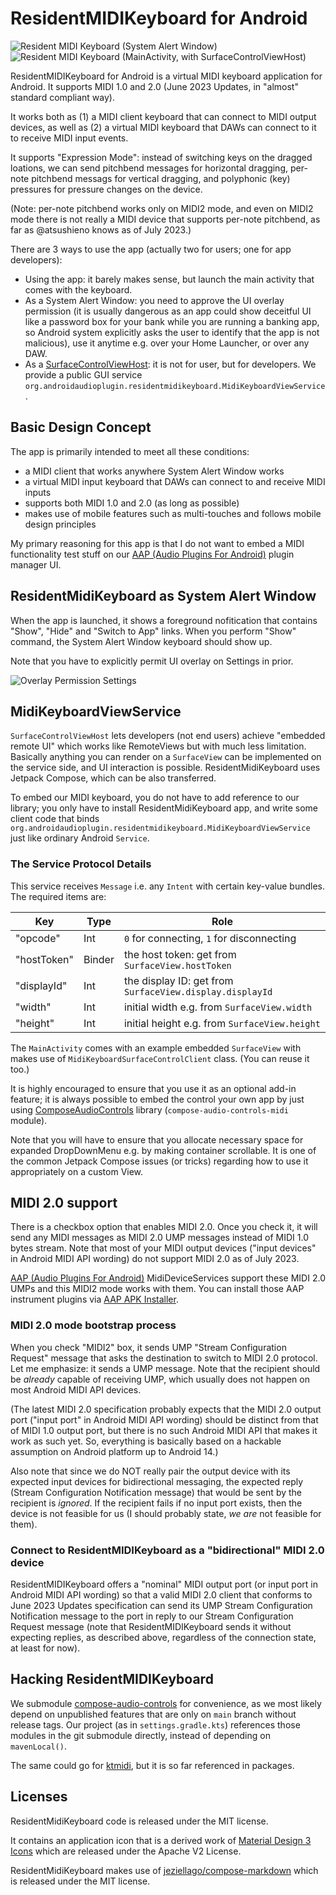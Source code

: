 # ResidentMIDIKeyboard for Android

![Resident MIDI Keyboard (System Alert Window)](docs/images/store/sshot1.png)
![Resident MIDI Keyboard (MainActivity, with SurfaceControlViewHost)](docs/images/store/sshot2.png)

ResidentMIDIKeyboard for Android is a virtual MIDI keyboard application for Android. It supports MIDI 1.0 and 2.0 (June 2023 Updates, in "almost" standard compliant way).

It works both as (1) a MIDI client keyboard that can connect to MIDI output devices, as well as (2) a virtual MIDI keyboard that DAWs can connect to it to receive MIDI input events.

It supports "Expression Mode": instead of switching keys on the dragged loations, we can send pitchbend messages for horizontal dragging, per-note pitchbend messags for vertical dragging, and polyphonic (key) pressures for pressure changes on the device.

(Note: per-note pitchbend works only on MIDI2 mode, and even on MIDI2 mode there is not really a MIDI device that supports per-note pitchbend, as far as @atsushieno knows as of July 2023.)

There are 3 ways to use the app (actually two for users; one for app developers):

- Using the app: it barely makes sense, but launch the main activity that comes with the keyboard.
- As a System Alert Window: you need to approve the UI overlay permission (it is usually dangerous as an app could show deceitful UI like a password box for your bank while you are running a banking app, so Android system explicitly asks the user to identify that the app is not malicious), use it anytime e.g. over your Home Launcher, or over any DAW.
- As a [SurfaceControlViewHost](https://developer.android.com/reference/android/view/SurfaceControlViewHost): it is not for user, but for developers. We provide a public GUI service `org.androidaudioplugin.residentmidikeyboard.MidiKeyboardViewService`.

## Basic Design Concept

The app is primarily intended to meet all these conditions:

- a MIDI client that works anywhere System Alert Window works
- a virtual MIDI input keyboard that DAWs can connect to and receive MIDI inputs
- supports both MIDI 1.0 and 2.0 (as long as possible)
- makes use of mobile features such as multi-touches and follows mobile design principles

My primary reasoning for this app is that I do not want to embed a MIDI functionality test stuff on our [AAP (Audio Plugins For Android)](https://github.com/atsushieno/aap-core) plugin manager UI.

## ResidentMidiKeyboard as System Alert Window

When the app is launched, it shows a foreground nofitication that contains "Show", "Hide" and "Switch to App" links. When you perform "Show" command, the System Alert Window keyboard should show up.


Note that you have to explicitly permit UI overlay on Settings in prior.

![Overlay Permission Settings](docs/images/overlay-permission-settings.png)


## MidiKeyboardViewService

`SurfaceControlViewHost` lets developers (not end users) achieve "embedded remote UI" which works like RemoteViews but with much less limitation. Basically anything you can render on a `SurfaceView` can be implemented on the service side, and UI interaction is possible. ResidentMidiKeyboard uses Jetpack Compose, which can be also transferred.

To embed our MIDI keyboard, you do not have to add reference to our library; you only have to install ResidentMidiKeyboard app, and write some client code that binds `org.androidaudioplugin.residentmidikeyboard.MidiKeyboardViewService` just like ordinary Android `Service`.

### The Service Protocol Details

This service receives `Message` i.e. any `Intent` with certain key-value bundles. The required items are:

| Key | Type | Role |
|-|-|-|
| "opcode" | Int | `0` for connecting, `1` for disconnecting |
| "hostToken" | Binder | the host token: get from `SurfaceView.hostToken` |
| "displayId" | Int | the display ID: get from `SurfaceView.display.displayId` |
| "width" | Int | initial width e.g. from `SurfaceView.width` |
| "height" | Int | initial height e.g. from `SurfaceView.height` |

The `MainActivity` comes with an example embedded `SurfaceView` with makes use of `MidiKeyboardSurfaceControlClient` class. (You can reuse it too.)

It is highly encouraged to ensure that you use it as an optional add-in feature; it is always possible to embed the control your own app by just using [ComposeAudioControls](https://github.com/atsushieno/compose-audio-controls/) library (`compose-audio-controls-midi` module).

Note that you will have to ensure that you allocate necessary space for expanded DropDownMenu e.g. by making container scrollable. It is one of the common Jetpack Compose issues (or tricks) regarding how to use it appropriately on a custom View.


## MIDI 2.0 support

There is a checkbox option that enables MIDI 2.0. Once you check it, it will send any MIDI messages as MIDI 2.0 UMP messages instead of MIDI 1.0 bytes stream. Note that most of your MIDI output devices ("input devices" in Android MIDI API wording) do not support MIDI 2.0 as of July 2023.

[AAP (Audio Plugins For Android)](https://github.com/atsushieno/aap-core) MidiDeviceServices support these MIDI 2.0 UMPs and this MIDI2 mode works with them. You can install those AAP instrument plugins via [AAP APK Installer](https://github.com/atsushieno/android-ci-package-installer).

### MIDI 2.0 mode bootstrap process

When you check "MIDI2" box, it sends UMP "Stream Configuration Request" message that asks the destination to switch to MIDI 2.0 protocol. Let me emphasize: it sends a UMP message. Note that the recipient should be *already* capable of receiving UMP, which usually does not happen on most Android MIDI API devices. 

(The latest MIDI 2.0 specification probably expects that the MIDI 2.0 output port ("input port" in Android MIDI API wording) should be distinct from that of MIDI 1.0 output port, but there is no such Android MIDI API that makes it work as such yet. So, everything is basically based on a hackable assumption on Android platform up to Android 14.)

Also note that since we do NOT really pair the output device with its expected input devices for bidirectional messaging, the expected reply (Stream Configuration Notification message) that would be sent by the recipient is *ignored*. If the recipient fails if no input port exists, then the device is not feasible for us (I should probably state, *we are* not feasible for them).

### Connect to ResidentMIDIKeyboard as a "bidirectional" MIDI 2.0 device

ResidentMIDIKeyboard offers a "nominal" MIDI output port (or input port in Android MIDI API wording) so that a valid MIDI 2.0 client that conforms to June 2023 Updates specification can send its UMP Stream Configuration Notification message to the port in reply to our Stream Configuration Request message (note that ResidentMIDIKeyboard sends it without expecting replies, as described above, regardless of the connection state, at least for now).


## Hacking ResidentMIDIKeyboard

We submodule [compose-audio-controls](https://github.com/atsushieno/compose-audio-controls/) for convenience, as we most likely depend on unpublished features that are only on `main` branch without release tags. Our project (as in `settings.gradle.kts`) references those modules in the git submodule directly, instead of depending on `mavenLocal()`.

The same could go for [ktmidi](https://github.com/atsushieno/ktmidi/), but it is so far referenced in packages.

## Licenses

ResidentMidiKeyboard code is released under the MIT license.

It contains an application icon that is a derived work of [Material Design 3 Icons](https://m3.material.io/styles/icons/overview) which are released under the Apache V2 License.

ResidentMidiKeyboard makes use of [jeziellago/compose-markdown](https://github.com/jeziellago/compose-markdown) which is released under the MIT license.
